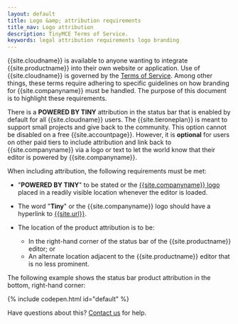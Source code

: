 ```yaml
---
layout: default
title: Logo &amp; attribution requirements
title_nav: Logo attribution
description: TinyMCE Terms of Service.
keywords: legal attribution requirements logo branding
---
```

{{site.cloudname}} is available to anyone wanting to integrate {{site.productname}} into their own website or application. Use of {{site.cloudname}} is governed by the [Terms of Service](https://about.tiny.cloud/legal/tiny-cloud-services-subscription-agreement/). Among other things, these terms require adhering to specific guidelines on how branding for {{site.companyname}} must be handled. The purpose of this document is to highlight these requirements.

There is a **POWERED BY TINY** attribution in the status bar that is enabled by default for all {{site.cloudname}} users. The {{site.tieroneplan}} is meant to support small projects and give back to the community. This option cannot be disabled on a free {{site.accountpage}}. However, it is **optional** for users on other paid tiers to include attribution and link back to {{site.companyname}} via a logo or text to let the world know that their editor is powered by {{site.companyname}}.

When including attribution, the following requirements must be met:

* "**POWERED BY TINY**" to be stated or the [{{site.companyname}} logo]({{site.url}}/guidelines/#logo) placed in a readily visible location whenever the editor is loaded.
* The word "**Tiny**" or the {{site.companyname}} logo should have a hyperlink to [{{site.url}}]({{site.url}}).
* The location of the product attribution is to be:

  * In the right-hand corner of the status bar of the {{site.productname}} editor; or
  * An alternate location adjacent to the {{site.productname}} editor that is no less prominent.

The following example shows the status bar product attribution in the bottom, right-hand corner:

{% include codepen.html id="default" %}

Have questions about this? [Contact us]({{site.contactpage}}) for help.
